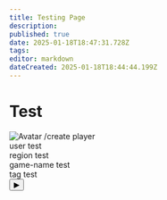 ```yaml
---
title: Testing Page
description: 
published: true
date: 2025-01-18T18:47:31.728Z
tags: 
editor: markdown
dateCreated: 2025-01-18T18:44:44.199Z
---
```


# Test


<div class="chat-container">
    <div class="chat-bar">
        <img src="https://zoe-discord-bot.ch/img/favicon.ico" alt="Avatar" class="avatar">
        <span class="command-text">/create player</span>
        <div class="parameters">
            <div class="parameter">
                <span class="parameter-label">user</span>
                <span class="parameter-value">test</span>
            </div>
            <div class="parameter">
                <span class="parameter-label">region</span>
                <span class="parameter-value">test</span>
            </div>
            <div class="parameter">
                <span class="parameter-label">game-name</span>
                <span class="parameter-value">test</span>
            </div>
            <div class="parameter">
                <span class="parameter-label">tag</span>
                <span class="parameter-value">test</span>
            </div>
        </div>
        <button class="send-btn">▶</button>
    </div>
</div>